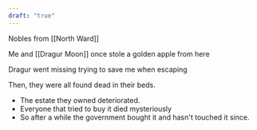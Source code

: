 ```yaml
---
draft: "true"
---
```


Nobles from [[North Ward]]

Me and [[Dragur Moon]] once stole a golden apple from here

Dragur went missing trying to save me when escaping

Then, they were all found dead in their beds.

- The estate they owned deteriorated.
- Everyone that tried to buy it died mysteriously
- So after a while the government bought it and hasn't touched it since.